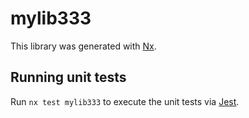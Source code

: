 # mylib333

This library was generated with [Nx](https://nx.dev).

## Running unit tests

Run `nx test mylib333` to execute the unit tests via [Jest](https://jestjs.io).
